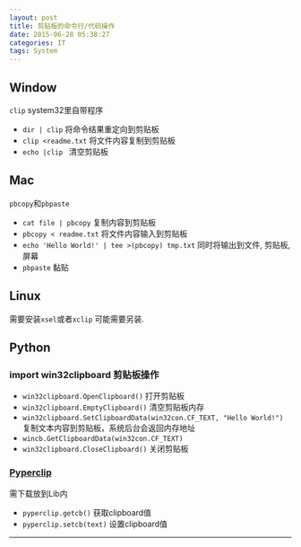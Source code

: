 ```yaml
---
layout: post
title: 剪贴板的命令行/代码操作
date: 2015-06-28 05:38:27
categories: IT
tags: System
---
```


## Window
`clip` system32里自带程序

- `dir | clip` 将命令结果重定向到剪贴板
- `clip <readme.txt` 将文件内容复制到剪贴板
- `echo |clip ` 清空剪贴板

## Mac
`pbcopy`和`pbpaste`

- `cat file | pbcopy` 复制内容到剪贴板
- `pbcopy < readme.txt` 将文件内容输入到剪贴板
- `echo 'Hello World!' | tee >(pbcopy) tmp.txt` 同时将输出到文件, 剪贴板, 屏幕
- `pbpaste` 黏贴

## Linux
需要安装`xsel`或者`xclip` 可能需要另装.

## Python

### import win32clipboard 剪贴板操作

- `win32clipboard.OpenClipboard()` 打开剪贴板
- `win32clipboard.EmptyClipboard()` 清空剪贴板内存
- `win32clipboard.SetClipboardData(win32con.CF_TEXT, "Hello World!")` 复制文本内容到剪贴板，系统后台会返回内存地址
- `wincb.GetClipboardData(win32con.CF_TEXT) ` 
- `win32clipboard.CloseClipboard()` 关闭剪贴板

### [Pyperclip](http://coffeeghost.net/2010/10/09/pyperclip-a-cross-platform-clipboard-module-for-python/)
需下载放到Lib内

- `pyperclip.getcb()`  获取clipboard值
- `pyperclip.setcb(text)`  设置clipboard值

---
